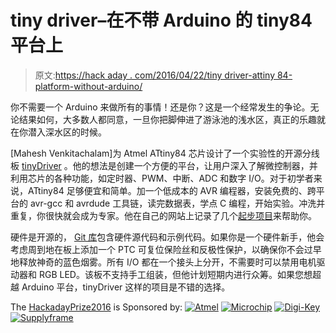 # tiny driver–在不带 Arduino 的 tiny84 平台上

> 原文:[https://hack aday . com/2016/04/22/tiny driver-attiny 84-platform-without-arduino/](https://hackaday.com/2016/04/22/tinydriver-attiny84-platform-without-arduino/)

你不需要一个 Arduino 来做所有的事情！还是你？这是一个经常发生的争论。无论结果如何，大多数人都同意，一旦你把脚伸进了游泳池的浅水区，真正的乐趣就在你潜入深水区的时候。

[Mahesh Venkitachalam]为 Atmel ATtiny84 芯片设计了一个实验性的开源分线板 [tinyDriver](https://hackaday.io/project/10077-tinydriver) 。他的想法是创建一个方便的平台，让用户深入了解微控制器，并利用芯片的各种功能，如定时器、PWM、中断、ADC 和数字 I/O。对于初学者来说，ATtiny84 足够便宜和简单。加一个低成本的 AVR 编程器，安装免费的、跨平台的 avr-gcc 和 avrdude 工具链，读完数据表，学点 C 编程，开始实验。冲洗并重复，你很快就会成为专家。他在自己的网站上记录了几个[起步项目](http://electronut.in/tinyDriver/)来帮助你。

硬件是开源的， [Git 库](https://github.com/electronut/tinyDriverP)包含硬件源代码和示例代码。如果你是一个硬件新手，他会考虑周到地在板上添加一个 PTC 可复位保险丝和反极性保护，以确保你不会过早地释放神奇的蓝色烟雾。所有 I/O 都在一个接头上分开，不需要时可以禁用电机驱动器和 RGB LED。该板不支持手工组装，但他计划短期内进行众筹。如果您想超越 Arduino 平台，tinyDriver 这样的项目是不错的选择。

The [HackadayPrize2016](http://hackaday.io/prize) is Sponsored by: [![Atmel](../Images/b318d0dafdb9c4774e30c2c93cd4fae4.png)](http://hackaday.io/atmel) [![Microchip](../Images/35a8c11c83c9d58713ff84cc1841a3cf.png)](http://hackaday.io/microchip)  [![Digi-Key](../Images/a5cd2ae2d2d27913ef85cc9b413afa07.png)](http://www.digikey.com/)  [![Supplyframe](../Images/7b65eab28dbaebaf5bf15a1a9517b6dd.png)](http://supplyframe.com/)